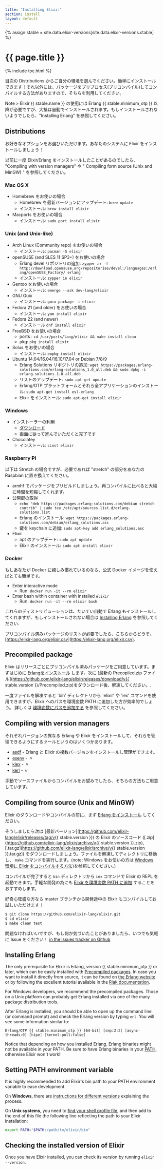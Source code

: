 ```yaml
---
title: "Installing Elixir"
section: install
layout: default
---
```

{% assign stable = site.data.elixir-versions[site.data.elixir-versions.stable] %}

# {{ page.title }}

{% include toc.html %}

目次の Distributions からご自分の環境を選んでください。簡単にインストールできます！それ以外には、パッケージをプリプロセス(プリコンパイル)してコンパイルする方法がありますので、そちらを利用してください。

Note > Elixir {{ stable.name }} の使用には Erlang {{ stable.minimum_otp }} 以降が必要ですが、大抵は自動でインストールされます。もしインストールされないようでしたら、"Installing Erlang" を参照してください。

## Distributions

お好きなオプションをお選びいただけます。あなたのシステムに Elixir をインストールしましょう！

以前に一度 Elixir/Erlang をインストールしたことがあるのでしたら、 "Compiling with version managers" や " Compiling form source (Unix and MinGW) " を参照してください。

### Mac OS X

  * Homebrew をお使いの場合
    * Homebrew を最新バージョンにアップデート: `brew update`
    * インストール: `brew install elixir`
  * Macports をお使いの場合
    * インストール: `sudo port install elixir`

### Unix (and Unix-like)

  * Arch Linux (Community repo) をお使いの場合
    * インストール: `pacman -S elixir`
  * openSUSE (and SLES 11 SP3+) をお使いの場合
    * Erlang devel リポジトリの追加: `zypper ar -f http://download.opensuse.org/repositories/devel:/languages:/erlang/openSUSE_Factory/ erlang`
    * インストール: `zypper in elixir`
  * Gentoo をお使いの場合
    * インストール: `emerge --ask dev-lang/elixir`
  * GNU Guix
    * インストール: `guix package -i elixir`
  * Fedora 21 (and older) をお使いの場合
    * インストール: `yum install elixir`
  * Fedora 22 (and newer)
    * インストール `dnf install elixir`
  * FreeBSD をお使いの場合
    * ports : `cd /usr/ports/lang/elixir && make install clean`
    * pkg: `pkg install elixir`
  * Solus をお使いの場合
    * インストール: `eopkg install elixir`
  * Ubuntu 14.04/16.04/16.10/17.04 or Debian 7/8/9
    * Erlang Solutions リポジトリの追加: `wget https://packages.erlang-solutions.com/erlang-solutions_1.0_all.deb && sudo dpkg -i erlang-solutions_1.0_all.deb`
    * リストのアップデート: `sudo apt-get update`
    * Erlang/OTP プラットフォームとそれら全アプリケーションのインストール: `sudo apt-get install esl-erlang`
    * Elixir をインストール: `sudo apt-get install elixir`

### Windows

  * インストーラーの利用
    * [ダウンロード](https://repo.hex.pm/elixir-websetup.exe)
    * 画面に従って進んでいただくと完了です
  * Chocolatey
    * インストール: `cinst elixir`

### Raspberry Pi

以下は Stretch の場合ですが、必要であれば "stretch" の部分をあなたの Raspbian に置き換えてください。

  * armhf でパッケージをプリビルドしましょう。再コンパイルに比べると大幅に時間を短縮してくれます。
  * 公開鍵の取得
    * `echo "deb https://packages.erlang-solutions.com/debian stretch contrib" | sudo tee /etc/apt/sources.list.d/erlang-solutions.list`
    * Erlang のインストール: `wget https://packages.erlang-solutions.com/debian/erlang_solutions.asc`
    * 鍵を keychain に追加: `sudo apt-key add erlang_solutions.asc`
  * Elixir
    * apt のアップデート: `sudo apt update`
    * Elixir のインストール: `sudo apt install elixir`

### Docker

もしあなたが Docker に親しみ慣れているのなら、公式 Docker イメージを使えばとても簡単です。

  * Enter interactive mode
    * Run: `docker run -it --rm elixir`
  * Enter bash within container with installed `elixir`
    * Run: `docker run -it --rm elixir bash`

これらのディストリビューションは、たいてい自動で Erlang もインストールしてくれますが、もしインストールされない場合は [Installing Erlang](/install.html#installing-erlang) を参照してください.

プリコンパイル済みパッケージのリストが必要でしたら、こちらからどうぞ。[https://elixir-lang.org/elixir.csv](https://elixir-lang.org/elixir.csv).

## Precompiled package

Elixir はリリースごとにプリコンパイル済みパッケージをご用意しています。まずはじめに [Erlangをインストール](/install.html#installing-erlang) します。次に [最新の Precopiled.zip ファイル](https://github.com/elixir-lang/elixir/releases/download/v{{ stable.version }}/Precompiled.zip)をダウンロード後、解凍してください。.

一度ファイルを解凍すると 'bin' ディレクトリから 'elixir' や 'iex' コマンドを使用できますが、Elixir へのパスを環境変数 PATH に追加した方が効率的でしょう。
詳しくは [環境変数にパスを追加する](#setting-path-environment-variable) を参照してください。

## Compiling with version managers

それぞれバージョンの異なる Erlang や Elixir をインストールして、それらを管理できるようにするツールというのはいくつかあります。

  * [asdf](https://github.com/asdf-vm/asdf) - Erlang と Elixir の複数バージョンをインストールし管理ができます。
  * [exenv](https://github.com/mururu/exenv) - 〃
  * [kiex](https://github.com/taylor/kiex) - 〃
  * [kerl](https://github.com/yrashk/kerl) - 〃

手動でソースファイルからコンパイルをお望みでしたら、そちらの方法もご用意しています。

## Compiling from source (Unix and MinGW)

Elixir のダウンロードやコンパイルの前に、まず [Erlang をインストール](/install.html#installing-erlang) してください。

そうしましたら次は [最新バージョン](https://github.com/elixir-lang/elixir/releases/tag/v{{ stable.version }}) の Elixir のソースコード ([.zip](https://github.com/elixir-lang/elixir/archive/v{{ stable.version }}.zip), [.tar.gz](https://github.com/elixir-lang/elixir/archive/v{{ stable.version }}.tar.gz)) をダウンロードしましょう。ファイルを解凍してディレクトリに移動し、 `make` コマンドを実行します。(note: Windows をお使いの方は [Windows 環境に Elixir をコンパイルする方法](https://github.com/elixir-lang/elixir/wiki/Windows))を参照してください。)

コンパイルが完了すると `bin` ディレクトリから `iex` コマンドで Elixir の REPL を起動できます。手軽な開発の為にも [Elixir を環境変数 PATH に追加](#setting-path-environment-variable) することをおすすめします。

好奇心旺盛な方なら master ブランチから開発途中の Elixir もコンパイルしてお試しいただけます！

```bash
$ git clone https://github.com/elixir-lang/elixir.git
$ cd elixir
$ make clean test
```

問題なければいいですが、もし何か気づいたことがありましたら、いつでも気軽に Issue をください！
[in the issues tracker on Github](https://github.com/elixir-lang/elixir)

## Installing Erlang

The only prerequisite for Elixir is Erlang, version {{ stable.minimum_otp }} or later, which can be easily installed with [Precompiled packages](https://www.erlang-solutions.com/resources/download.html). In case you want to install it directly from source, it can be found on [the Erlang website](http://www.erlang.org/download.html) or by following the excellent tutorial available in the [Riak documentation](https://docs.basho.com/riak/latest/ops/building/installing/erlang/).

For Windows developers, we recommend the precompiled packages. Those on a Unix platform can probably get Erlang installed via one of the many package distribution tools.

After Erlang is installed, you should be able to open up the command line (or command prompt) and check the Erlang version by typing `erl`. You will see some information similar to:

    Erlang/OTP {{ stable.minimum_otp }} [64-bit] [smp:2:2] [async-threads:0] [hipe] [kernel-poll:false]

Notice that depending on how you installed Erlang, Erlang binaries might not be available in your PATH. Be sure to have Erlang binaries in your [PATH](https://en.wikipedia.org/wiki/Environment_variable), otherwise Elixir won't work!

## Setting PATH environment variable

It is highly recommended to add Elixir's bin path to your PATH environment variable to ease development.

On **Windows**, there are [instructions for different versions](http://www.computerhope.com/issues/ch000549.htm) explaining the process.

On **Unix systems**, you need to [find your shell profile file](https://unix.stackexchange.com/a/117470/101951), and then add to the end of this file the following line reflecting the path to your Elixir installation:

```bash
export PATH="$PATH:/path/to/elixir/bin"
```

## Checking the installed version of Elixir

Once you have Elixir installed, you can check its version by running `elixir --version`.
